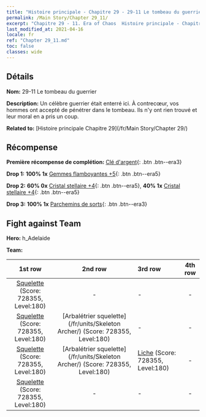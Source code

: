 ```yaml
---
title: "Histoire principale - Chapitre 29 - 29-11 Le tombeau du guerrier"
permalink: /Main Story/Chapter 29_11/
excerpt: "Chapitre 29 - 11. Era of Chaos  Histoire principale - Chapitre 29_11. 29-11 Le tombeau du guerrier"
last_modified_at: 2021-04-16
locale: fr
ref: "Chapter 29_11.md"
toc: false
classes: wide
---
```


## Détails

 **Nom:** 29-11 Le tombeau du guerrier

 **Description:** Un célèbre guerrier était enterré ici. À contrecœur, vos hommes ont accepté de pénétrer dans le tombeau. Ils n'y ont rien trouvé et leur moral en a pris un coup.

 **Related to:** [Histoire principale Chapitre 29](/fr/Main Story/Chapter 29/)

## Récompense

 **Première récompense de complétion:** [Clé d'argent](/fr/Items/con_693/){: .btn .btn--era3}

 **Drop 1:** **100% 1x** [Gemmes flamboyantes +5](/fr/Items/mat_100/){: .btn .btn--era5}

 **Drop 2:** **60% 0x** [Cristal stellaire +4](/fr/Items/mat_94/){: .btn .btn--era5}, **40% 1x** [Cristal stellaire +4](/fr/Items/mat_94/){: .btn .btn--era5}

 **Drop 3:** **100% 1x** [Parchemins de sorts](/fr/Items/con_694/){: .btn .btn--era3}


## Fight against Team
 **Hero:** h_Adelaide

 **Team:**


  | 1st row | 2nd row | 3rd row | 4th row |
  |:----:|:----:|:----|:----:|
  | [Squelette](/fr/units/Skeleton/) (Score: 728355, Level:180)  | - | - | - |
  | [Squelette](/fr/units/Skeleton/) (Score: 728355, Level:180)  | [Arbalétrier squelette](/fr/units/Skeleton Archer/) (Score: 728355, Level:180)  | - | - |
  | [Squelette](/fr/units/Skeleton/) (Score: 728355, Level:180)  | [Arbalétrier squelette](/fr/units/Skeleton Archer/) (Score: 728355, Level:180)  | [Liche](/fr/units/Lich/) (Score: 728355, Level:180)  | - |
  | [Squelette](/fr/units/Skeleton/) (Score: 728355, Level:180)  | - | - | - |


